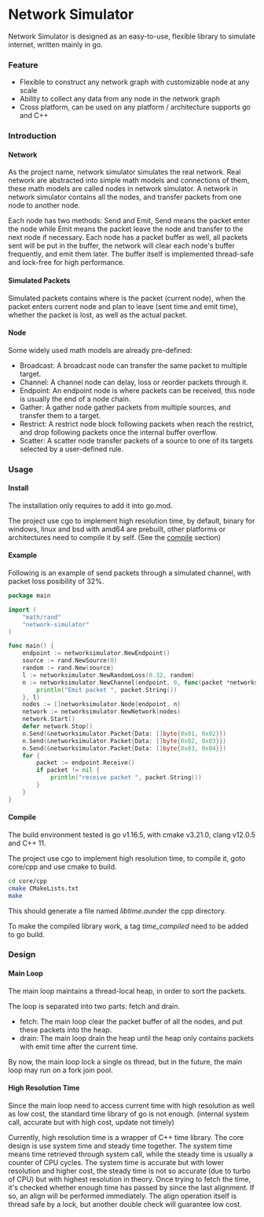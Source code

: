# Network Simulator

Network Simulator is designed as an easy-to-use, flexible library to simulate internet, written mainly in go.

### Feature

* Flexible to construct any network graph with customizable node at any scale
* Ability to collect any data from any node in the network graph
* Cross platform, can be used on any platform / architecture supports go and C++

### Introduction

#### Network

As the project name, network simulator simulates the real network. Real network are abstracted into simple math models and connections of them, these math models are called nodes in network simulator. A network in network simulator contains all the nodes, and transfer packets from one node to another node.

Each node has two methods: Send and Emit, Send means the packet enter the node while Emit means the packet leave the node and transfer to the next node if necessary. Each node has a packet buffer as well, all packets sent will be put in the buffer, the network will clear each node's buffer frequently, and emit them later. The buffer itself is implemented thread-safe and lock-free for high performance.

#### Simulated Packets

Simulated packets contains where is the packet (current node),  when the packet enters current node and plan to leave (sent time and emit time), whether the packet is lost, as well as the actual packet.

#### Node

Some widely used math models are already pre-defined:

* Broadcast: A broadcast node can transfer the same packet to multiple target.
* Channel: A channel node can delay, loss or reorder packets through it.
* Endpoint: An endpoint node is where packets can be received, this node is usually the end of a node chain.
* Gather: A gather node gather packets from multiple sources, and transfer them to a target.
* Restrict: A restrict node block following packets when reach the restrict, and drop following packets once the internal buffer overflow.
* Scatter: A scatter node transfer packets of a source to one of its targets selected by a user-defined rule.

### Usage

#### Install

The installation only requires to add it into go.mod.

The project use cgo to implement high resolution time, by default, binary for windows, linux and bsd with amd64 are prebuilt, other platforms or architectures need to compile it by self. (See the <a href = "#compile">compile</a> section)

#### Example

Following is an example of send packets through a simulated channel, with packet loss posibility of $32\%$​.

```go
package main

import (
	"math/rand"
	"network-simulator"
)

func main() {
	endpoint := networksimulator.NewEndpoint()
	source := rand.NewSource(0)
	random := rand.New(source)
	l := networksimulator.NewRandomLoss(0.32, random)
	n := networksimulator.NewChannel(endpoint, 0, func(packet *networksimulator.SimulatedPacket) {
		println("Emit packet ", packet.String())
	}, l)
	nodes := []networksimulator.Node{endpoint, n}
	network := networksimulator.NewNetwork(nodes)
	network.Start()
	defer network.Stop()
	n.Send(&networksimulator.Packet{Data: []byte{0x01, 0x02}})
	n.Send(&networksimulator.Packet{Data: []byte{0x02, 0x03}})
	n.Send(&networksimulator.Packet{Data: []byte{0x03, 0x04}})
	for {
		packet := endpoint.Receive()
		if packet != nil {
			println("receive packet ", packet.String())
		}
	}
}
```

#### <div id="compile"/>Compile

The build environment tested is go v1.16.5, with cmake v3.21.0, clang v12.0.5 and C++ 11.

The project use cgo to implement high resolution time, to compile it, goto core/cpp and use cmake to build.

```bash
cd core/cpp
cmake CMakeLists.txt
make
```

This should generate a file named $libtime.a$​ under the cpp directory.

To make the compiled library work, a tag *time_compiled* need to be added to go build.

### Design

#### Main Loop

The main loop maintains a thread-local heap, in order to sort the packets.

The loop is separated into two parts: fetch and drain.

* fetch: The main loop clear the packet buffer of all the nodes, and put these packets into the heap.
* drain: The main loop drain the heap until the heap only contains packets with emit time after the current time.

By now, the main loop lock a single os thread, but in the future, the main loop may run on a fork join pool.

#### High Resolution Time

Since the main loop need to access current time with high resolution as well as low cost, the standard time library of go is not enough. (internal system call, accurate but with high cost, update not timely)

Currently, high resolution time is a wrapper of C++ time library. The core design is use system time and steady time together. The system time means time retrieved through system call, while the steady time is usually a counter of CPU cycles. The system time is accurate but with lower resolution and higher cost, the steady time is not so accurate (due to turbo of CPU) but with highest resolution in theory. Once trying to fetch the time, it's checked whether enough time has passed by since the last alignment. If so, an align will be performed immediately. The align operation itself is thread safe by a lock, but another double check will guarantee low cost.

